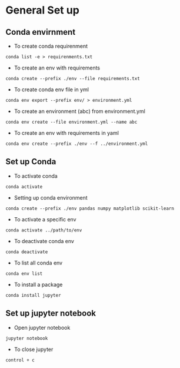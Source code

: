 # General Set up 
## Conda envirnment
- To create conda requirenment 
```
conda list -e > requirenments.txt
```

- To create an env with requirements
```
conda create --prefix ./env --file requirements.txt
```

- To create conda env file in yml 
```
conda env export --prefix env/ > environment.yml
```

- To create an environment (abc) from environment.yml
```
conda env create --file environment.yml --name abc
```

- To create an env with requirements in yaml
```
conda env create --prefix ./env --f ../environment.yml
```

## Set up Conda 
- To activate conda 
```
conda activate
```

- Setting up conda environment 
```
conda create --prefix ./env pandas numpy matplotlib scikit-learn
```

- To activate a specific env
```
conda activate ../path/to/env
```

- To deactivate conda env 
```
conda deactivate
```
 
 - To list all conda env 
 ```
 conda env list
 ```

 - To install a package 
 ```
 conda install jupyter
 ```

 ## Set up jupyter notebook
 - Open jupyter notebook
 ```
 jupyter notebook
 ```

 - To close jupyter
 ```
 control + c 
 ```


